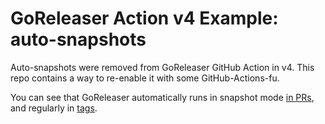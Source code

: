 # GoReleaser Action v4 Example: auto-snapshots

Auto-snapshots were removed from GoReleaser GitHub Action in v4.
This repo contains a way to re-enable it with some GitHub-Actions-fu.

You can see that GoReleaser automatically runs in snapshot mode 
[in PRs](https://github.com/goreleaser/goreleaser-action-v4-auto-snapshot-example/pull/1),
and regularly in 
[tags](https://github.com/goreleaser/goreleaser-action-v4-auto-snapshot-example/actions/runs/3819794958).
